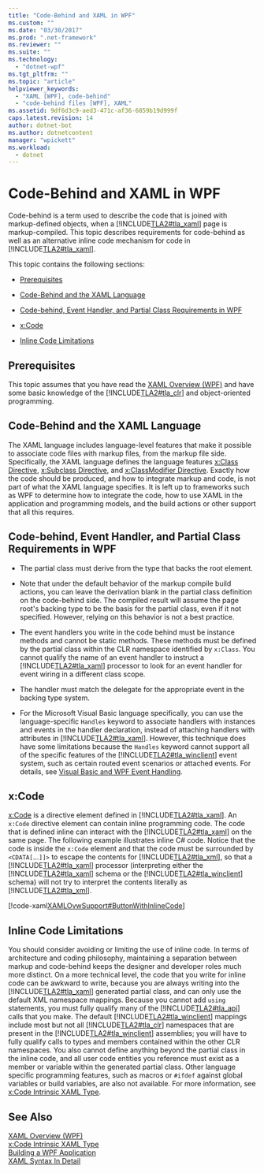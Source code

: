 ```yaml
---
title: "Code-Behind and XAML in WPF"
ms.custom: ""
ms.date: "03/30/2017"
ms.prod: ".net-framework"
ms.reviewer: ""
ms.suite: ""
ms.technology: 
  - "dotnet-wpf"
ms.tgt_pltfrm: ""
ms.topic: "article"
helpviewer_keywords: 
  - "XAML [WPF], code-behind"
  - "code-behind files [WPF], XAML"
ms.assetid: 9df6d3c9-aed3-471c-af36-6859b19d999f
caps.latest.revision: 14
author: dotnet-bot
ms.author: dotnetcontent
manager: "wpickett"
ms.workload: 
  - dotnet
---
```

# Code-Behind and XAML in WPF
<a name="introduction"></a> Code-behind is a term used to describe the code that is joined with markup-defined objects, when a [!INCLUDE[TLA2#tla_xaml](../../../../includes/tla2sharptla-xaml-md.md)] page is markup-compiled. This topic describes requirements for code-behind as well as an alternative inline code mechanism for code in [!INCLUDE[TLA2#tla_xaml](../../../../includes/tla2sharptla-xaml-md.md)].  
  
 This topic contains the following sections:  
  
-   [Prerequisites](#Prerequisites)  
  
-   [Code-Behind and the XAML Language](#codebehind_and_the_xaml_language)  
  
-   [Code-behind, Event Handler, and Partial Class Requirements in WPF](#Code_behind__Event_Handler__and_Partial_Class)  
  
-   [x:Code](#x_Code)  
  
-   [Inline Code Limitations](#Inline_Code_Limitations)  
  
<a name="Prerequisites"></a>   
## Prerequisites  
 This topic assumes that you have read the [XAML Overview (WPF)](../../../../docs/framework/wpf/advanced/xaml-overview-wpf.md) and have some basic knowledge of the [!INCLUDE[TLA2#tla_clr](../../../../includes/tla2sharptla-clr-md.md)] and object-oriented programming.  
  
<a name="codebehind_and_the_xaml_language"></a>   
## Code-Behind and the XAML Language  
 The XAML language includes language-level features that make it possible to associate code files with markup files, from the markup file side. Specifically, the XAML language defines the language features [x:Class Directive](../../../../docs/framework/xaml-services/x-class-directive.md), [x:Subclass Directive](../../../../docs/framework/xaml-services/x-subclass-directive.md), and [x:ClassModifier Directive](../../../../docs/framework/xaml-services/x-classmodifier-directive.md). Exactly how the code should be produced, and how to integrate markup and code, is not part of what the XAML language specifies. It is left up to frameworks such as WPF to determine how to integrate the code, how to use XAML in the application and programming models, and the build actions or other support that all this requires.  
  
<a name="Code_behind__Event_Handler__and_Partial_Class"></a>   
## Code-behind, Event Handler, and Partial Class Requirements in WPF  
  
-   The partial class must derive from the type that backs the root element.  
  
-   Note that under the default behavior of the markup compile build actions, you can leave the derivation blank in the partial class definition on the code-behind side. The compiled result will assume the page root's backing type to be the basis for the partial class, even if it not specified. However, relying on this behavior is not a best practice.  
  
-   The event handlers you write in the code behind must be instance methods and cannot be static methods. These methods must be defined by the partial class within the CLR namespace identified by `x:Class`. You cannot qualify the name of an event handler to instruct a [!INCLUDE[TLA2#tla_xaml](../../../../includes/tla2sharptla-xaml-md.md)] processor to look for an event handler for event wiring in a different class scope.  
  
-   The handler must match the delegate for the appropriate event in the backing type system.  
  
-   For the Microsoft Visual Basic language specifically, you can use the language-specific `Handles` keyword to associate handlers with instances and events in the handler declaration, instead of attaching handlers with attributes in [!INCLUDE[TLA2#tla_xaml](../../../../includes/tla2sharptla-xaml-md.md)]. However, this technique does have some limitations because the `Handles` keyword cannot support all of the specific features of the [!INCLUDE[TLA2#tla_winclient](../../../../includes/tla2sharptla-winclient-md.md)] event system, such as certain routed event scenarios or attached events. For details, see [Visual Basic and WPF Event Handling](../../../../docs/framework/wpf/advanced/visual-basic-and-wpf-event-handling.md).  
  
<a name="x_Code"></a>   
## x:Code  
 [x:Code](../../../../docs/framework/xaml-services/x-code-intrinsic-xaml-type.md) is a directive element defined in [!INCLUDE[TLA2#tla_xaml](../../../../includes/tla2sharptla-xaml-md.md)]. An `x:Code` directive element can contain inline programming code. The code that is defined inline can interact with the [!INCLUDE[TLA2#tla_xaml](../../../../includes/tla2sharptla-xaml-md.md)] on the same page. The following example illustrates inline C# code. Notice that the code is inside the `x:Code` element and that the code must be surrounded by `<CDATA[`...`]]>` to escape the contents for [!INCLUDE[TLA2#tla_xml](../../../../includes/tla2sharptla-xml-md.md)], so that a [!INCLUDE[TLA2#tla_xaml](../../../../includes/tla2sharptla-xaml-md.md)] processor (interpreting either the [!INCLUDE[TLA2#tla_xaml](../../../../includes/tla2sharptla-xaml-md.md)] schema or the [!INCLUDE[TLA2#tla_winclient](../../../../includes/tla2sharptla-winclient-md.md)] schema) will not try to interpret the contents literally as [!INCLUDE[TLA2#tla_xml](../../../../includes/tla2sharptla-xml-md.md)].  
  
 [!code-xaml[XAMLOvwSupport#ButtonWithInlineCode](../../../../samples/snippets/csharp/VS_Snippets_Wpf/XAMLOvwSupport/CSharp/page4.xaml#buttonwithinlinecode)]  
  
<a name="Inline_Code_Limitations"></a>   
## Inline Code Limitations  
 You should consider avoiding or limiting the use of inline code. In terms of architecture and coding philosophy, maintaining a separation between markup and code-behind keeps the designer and developer roles much more distinct. On a more technical level, the code that you write for inline code can be awkward to write, because you are always writing into the [!INCLUDE[TLA2#tla_xaml](../../../../includes/tla2sharptla-xaml-md.md)] generated partial class, and can only use the default XML namespace mappings. Because you cannot add `using` statements, you must fully qualify many of the [!INCLUDE[TLA2#tla_api](../../../../includes/tla2sharptla-api-md.md)] calls that you make. The default [!INCLUDE[TLA2#tla_winclient](../../../../includes/tla2sharptla-winclient-md.md)] mappings include most but not all [!INCLUDE[TLA2#tla_clr](../../../../includes/tla2sharptla-clr-md.md)] namespaces that are present in the [!INCLUDE[TLA2#tla_winclient](../../../../includes/tla2sharptla-winclient-md.md)] assemblies; you will have to fully qualify calls to types and members contained within the other CLR namespaces. You also cannot define anything beyond the partial class in the inline code, and all user code entities you reference must exist as a member or variable within the generated partial class. Other language specific programming features, such as macros or `#ifdef` against global variables or build variables, are also not available. For more information, see [x:Code Intrinsic XAML Type](../../../../docs/framework/xaml-services/x-code-intrinsic-xaml-type.md).  
  
## See Also  
 [XAML Overview (WPF)](../../../../docs/framework/wpf/advanced/xaml-overview-wpf.md)  
 [x:Code Intrinsic XAML Type](../../../../docs/framework/xaml-services/x-code-intrinsic-xaml-type.md)  
 [Building a WPF Application](../../../../docs/framework/wpf/app-development/building-a-wpf-application-wpf.md)  
 [XAML Syntax In Detail](../../../../docs/framework/wpf/advanced/xaml-syntax-in-detail.md)
